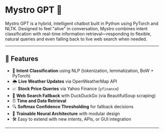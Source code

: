# Mystro GPT 🤖

Mystro GPT is a hybrid, intelligent chatbot built in Python using PyTorch and NLTK. Designed to feel "alive" in conversation, Mystro combines intent classification with real-time information retrieval—responding to flexible, natural queries and even falling back to live web search when needed.

---

## 🌟 Features

- 🎯 **Intent Classification** using NLP (tokenization, lemmatization, BoW + PyTorch)
- 🌦️ **Live Weather Updates** via OpenWeatherMap API
- 📈 **Stock Price Queries** via Yahoo Finance (`yfinance`)
- 📰 **Web Search Fallback** with DuckDuckGo (via BeautifulSoup scraping)
- ⏰ **Time and Date Retrieval**
- 🔍 **Softmax Confidence Thresholding** for fallback decisions
- 🧠 **Trainable Neural Architecture** with modular design
- 🛠️ Easy to extend with new intents, APIs, or GUI integration

---
